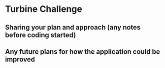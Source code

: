 # Turbine Challenge

## Sharing your plan and approach (any notes before coding started)

##  Any future plans for how the application could be improved
